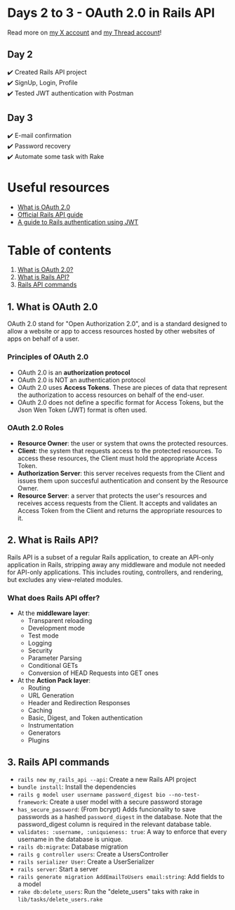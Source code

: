 # Days 2 to 3 - OAuth 2.0 in Rails API

Read more on [my X account](https://twitter.com/__gianluc4) and [my Thread account](https://www.threads.net/__gianluc4)!

## Day 2
✔️ Created Rails API project
<br>
✔️ SignUp, Login, Profile
<br>
✔️ Tested JWT authentication with Postman
<br>

## Day 3
✔️ E-mail confirmation
<br>
✔️ Password recovery
<br>
✔️ Automate some task with Rake

# Useful resources
- [What is OAuth 2.0](https://auth0.com/intro-to-iam/what-is-oauth-2)
- [Official Rails API guide](https://guides.rubyonrails.org/api_app.html)
- [A guide to Rails authentication using JWT](https://dev.to/mohhossain/a-complete-guide-to-rails-authentication-using-jwt-403p)


# Table of contents
1. [What is OAuth 2.0?](#1-what-is-oauth-20)
2. [What is Rails API?](#2-what-is-rails-api)
3. [Rails API commands](#3-rails-api-commands)

## 1. What is OAuth 2.0
OAuth 2.0 stand for "Open Authorization 2.0", and is a standard designed to allow a website or app to access resources hosted by other websites of apps on behalf of a user.

### Principles of OAuth 2.0
- OAuth 2.0 is an **authorization protocol**
- OAuth 2.0 is NOT an authentication protocol
- OAuth 2.0 uses **Access Tokens**. These are pieces of data that represent the authorization to access resources on behalf of the end-user.
- OAuth 2.0 does not define a specific format for Access Tokens, but the Json Wen Token (JWT) format is often used.

### OAuth 2.0 Roles
- **Resource Owner**: the user or system that owns the protected resources.
- **Client**: the system that requests access to the protected resources. To access these resources, the Client must hold the appropriate Access Token.
- **Authorization Server**: this server receives requests from the Client and issues them upon succesful authentication and consent by the Resource Owner.
- **Resource Server**: a server that protects the user's resources and receives access requests from the Client. It accepts and validates an Access Token from the Client and returns the appropriate resources to it.

## 2. What is Rails API?
Rails API is a subset of a regular Rails application, to create an API-only application in Rails, stripping away any middleware and module not needed for API-only applications. This includes routing, controllers, and rendering, but excludes any view-related modules.

### What does Rails API offer?
- At the **middleware layer**:
    - Transparent reloading
    - Development mode
    - Test mode
    - Logging
    - Security
    - Parameter Parsing
    - Conditional GETs
    - Conversion of HEAD Requests into GET ones
- At the **Action Pack layer**:
    - Routing
    - URL Generation
    - Header and Redirection Responses
    - Caching
    - Basic, Digest, and Token authentication
    - Instrumentation
    - Generators
    - Plugins

## 3. Rails API commands
- `rails new my_rails_api --api`: Create a new Rails API project
- `bundle install`: Install the dependencies
- `rails g model user username password_digest bio --no-test-framework`: Create a user model with a secure password storage
- `has_secure_password`: (From bcrypt) Adds funcionality to save passwords as a hashed `password_digest` in the database. Note that the password_digest column is required in the relevant database table.
-  `validates: :username, :uniquieness: true`: A way to enforce that every username in the database is unique.
- `rails db:migrate`: Database migration
- `rails g controller users`: Create a UsersController
- `rails serializer User`: Create a UserSerializer
- `rails server`: Start a server
- `rails generate migration AddEmailToUsers email:string`: Add fields to a model
- `rake db:delete_users`: Run the "delete_users" taks with rake in `lib/tasks/delete_users.rake`
